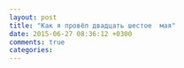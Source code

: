```yaml
---
layout: post
title: "Как я провёл двадцать шестое  мая"
date: 2015-06-27 08:36:12 +0300
comments: true
categories: 
---
```

